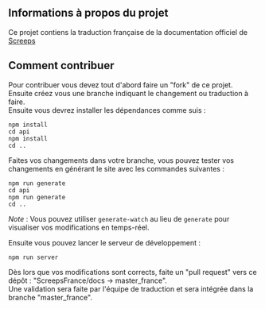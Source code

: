 ## Informations à propos du projet
Ce projet contiens la traduction française de la documentation officiel de [Screeps](http://docs.screeps.com/)

## Comment contribuer
Pour contribuer vous devez tout d'abord faire un "fork" de ce projet.  
Ensuite créez vous une branche indiquant le changement ou traduction à faire.  
Ensuite vous devrez installer les dépendances comme suis :
```
npm install
cd api
npm install
cd ..
```

Faites vos changements dans votre branche, vous pouvez tester vos changements en générant le site avec les commandes suivantes :
```
npm run generate
cd api
npm run generate
cd ..
```
*Note* : Vous pouvez utiliser `generate-watch` au lieu de `generate` pour visualiser vos modifications en temps-réel.

Ensuite vous pouvez lancer le serveur de développement :
```
npm run server
```
Dès lors que vos modifications sont corrects, faite un "pull request" vers ce dépôt : "ScreepsFrance/docs -> master_france".  
Une validation sera faite par l'équipe de traduction et sera intégrée dans la branche "master_france".
